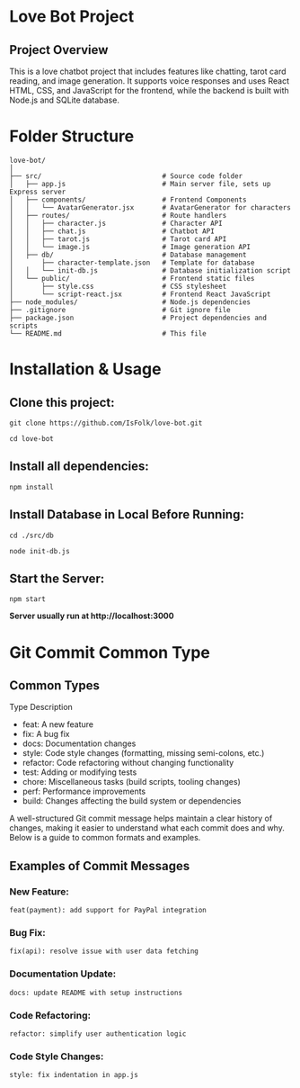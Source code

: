 # Love Bot Project
## Project Overview
This is a love chatbot project that includes features like chatting, tarot card reading, and image generation. It supports voice responses and uses React HTML, CSS, and JavaScript for the frontend, while the backend is built with Node.js and SQLite database.

# Folder Structure
```
love-bot/
│
├── src/                              # Source code folder
│   ├── app.js                        # Main server file, sets up Express server
│   ├── components/                   # Frontend Components
│   │   └── AvatarGenerator.jsx       # AvatarGenerator for characters
│   ├── routes/                       # Route handlers
│   │   ├── character.js              # Character API
│   │   ├── chat.js                   # Chatbot API
│   │   ├── tarot.js                  # Tarot card API
│   │   └── image.js                  # Image generation API
│   ├── db/                           # Database management
│       ├── character-template.json   # Template for database 
│   │   └── init-db.js                # Database initialization script
│   └── public/                       # Frontend static files
│       ├── style.css                 # CSS stylesheet
│       └── script-react.jsx          # Frontend React JavaScript
├── node_modules/                     # Node.js dependencies
├── .gitignore                        # Git ignore file
├── package.json                      # Project dependencies and scripts
└── README.md                         # This file
```


# Installation & Usage

## Clone this project:
```
git clone https://github.com/IsFolk/love-bot.git
```
```
cd love-bot
```

## Install all dependencies:
```
npm install
```

## Install Database in Local Before Running:
```
cd ./src/db
```
```
node init-db.js
```

## Start the Server:
```
npm start
```
**Server usually run at http://localhost:3000**

# Git Commit Common Type

## Common Types
Type	Description
- feat: A new feature
- fix: A bug fix
- docs: Documentation changes
- style: Code style changes (formatting, missing semi-colons, etc.)
- refactor: Code refactoring without changing functionality
- test: Adding or modifying tests
- chore: Miscellaneous tasks (build scripts, tooling changes)
- perf: Performance improvements
- build: Changes affecting the build system or dependencies

A well-structured Git commit message helps maintain a clear history of changes, making it easier to understand what each commit does and why. Below is a guide to common formats and examples.

## Examples of Commit Messages
### New Feature:
```
feat(payment): add support for PayPal integration
```

### Bug Fix:
```
fix(api): resolve issue with user data fetching
```
### Documentation Update:
```
docs: update README with setup instructions
```
### Code Refactoring:
```
refactor: simplify user authentication logic
```
### Code Style Changes:
```
style: fix indentation in app.js
```
